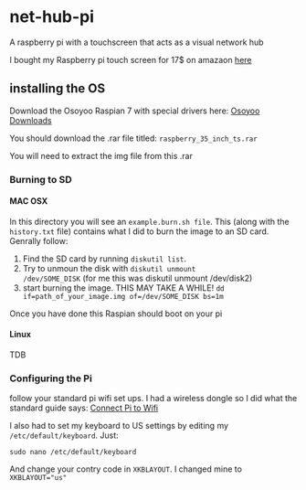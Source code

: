 # net-hub-pi
A raspberry pi with a touchscreen that acts as a visual network hub

I bought my Raspberry pi touch screen for 17$ on amazaon [here](http://www.amazon.com/gp/product/B013E0IJVE?psc=1&redirect=true&ref_=oh_aui_detailpage_o00_s00)

## installing the OS
Download the Osoyoo Raspian 7 with special drivers here: [Osoyoo Downloads](http://osoyoo.com/wp-content/uploads/samplecode/)

You should download the .rar file titled: <code>raspberry_35_inch_ts.rar</code>

You will need to extract the img file from this .rar 

### Burning to SD
#### MAC OSX
In this directory you will see an <code>example.burn.sh file</code>. This (along with the <code>history.txt</code> file) contains what I did to burn the image to an SD card. Genrally follow:

1. Find the SD card by running <code>diskutil list</code>.
2. Try to unmoun the disk with <code>diskutil unmount /dev/SOME_DISK</code> (for me this was diskutil unmount /dev/disk2)
3. start burning the image. THIS MAY TAKE A WHILE! <code>dd if=path_of_your_image.img of=/dev/SOME_DISK bs=1m</code>

Once you have done this Raspian should boot on your pi

#### Linux
TDB

### Configuring the Pi
follow your standard pi wifi set ups. I had a wireless dongle so I did what the standard guide says: [Connect Pi to Wifi](https://www.raspberrypi.org/documentation/configuration/wireless/wireless-cli.md)

I also had to set my keyboard to US settings by editing my <code>/etc/default/keyboard</code>. Just: 

<code>sudo nano /etc/default/keyboard</code>

And change your contry code in <code>XKBLAYOUT</code>. I changed mine to <code>XKBLAYOUT="us"</code>
